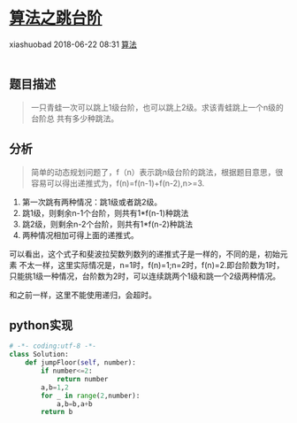 <div class="blog-article">
    <h1><a href="p.html?p=算法/算法之跳台阶" class="title">算法之跳台阶</a></h1>
    <span class="author">xiashuobad</span>
    <span class="time">2018-06-22 08:31</span>
    <span><a href="tags.html?t=算法" class="tag">算法</a></span>
    </div>
<br/>

## 题目描述 ##
> 一只青蛙一次可以跳上1级台阶，也可以跳上2级。求该青蛙跳上一个n级的台阶总
>共有多少种跳法。
## 分析 ##
> 简单的动态规划问题了，f（n）表示跳n级台阶的跳法，根据题目意思，很容易可以得出递推式为，f(n)=f(n-1)+f(n-2),n>=3.
1. 第一次跳有两种情况：跳1级或者跳2级。
2. 跳1级，则剩余n-1个台阶，则共有1*f(n-1)种跳法
3. 跳2级，则剩余n-2个台阶，则共有1*f(n-2)种跳法
4. 两种情况相加可得上面的递推式。

可以看出，这个式子和斐波拉契数列数列的递推式子是一样的，不同的是，初始元素
不太一样，这里实际情况是，n=1时，f(n)=1;n=2时，f(n)=2.即台阶数为1时，
只能挑1级一种情况，台阶数为2时，可以连续跳两个1级和跳一个2级两种情况。

和之前一样，这里不能使用递归，会超时。

## python实现 ##
```python
# -*- coding:utf-8 -*-
class Solution:
    def jumpFloor(self, number):
        if number<=2:
            return number
        a,b=1,2
        for _ in range(2,number):
            a,b=b,a+b
        return b
```